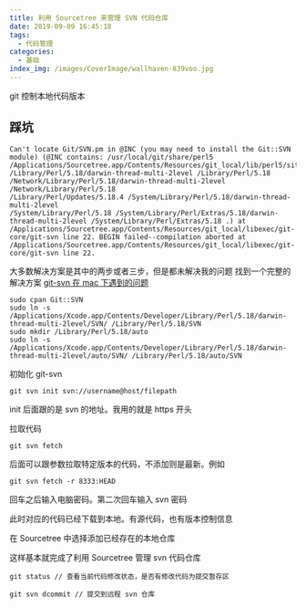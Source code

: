 ```yaml
---
title: 利用 Sourcetree 来管理 SVN 代码仓库
date: 2019-09-09 16:45:18
tags:
  - 代码管理
categories:
  - 基础
index_img: /images/CoverImage/wallhaven-839voo.jpg
---
```


git 控制本地代码版本

<!-- more_text -->

## 踩坑

```错误
Can't locate Git/SVN.pm in @INC (you may need to install the Git::SVN module) (@INC contains: /usr/local/git/share/perl5
/Applications/Sourcetree.app/Contents/Resources/git_local/lib/perl5/site_perl /Library/Perl/5.18/darwin-thread-multi-2level /Library/Perl/5.18
/Network/Library/Perl/5.18/darwin-thread-multi-2level /Network/Library/Perl/5.18
/Library/Perl/Updates/5.18.4 /System/Library/Perl/5.18/darwin-thread-multi-2level
/System/Library/Perl/5.18 /System/Library/Perl/Extras/5.18/darwin-thread-multi-2level /System/Library/Perl/Extras/5.18 .) at
/Applications/Sourcetree.app/Contents/Resources/git_local/libexec/git-core/git-svn line 22. BEGIN failed--compilation aborted at
/Applications/Sourcetree.app/Contents/Resources/git_local/libexec/git-core/git-svn line 22.
```

大多数解决方案是其中的两步或者三步，但是都未解决我的问题
找到一个完整的解决方案 [git-svn 在 mac 下遇到的问题](https://github.wangkaimin.com/2018/09/05/git-svn-mac-error.html)

```命令
sudo cpan Git::SVN
sudo ln -s /Applications/Xcode.app/Contents/Developer/Library/Perl/5.18/darwin-thread-multi-2level/SVN/ /Library/Perl/5.18/SVN
sudo mkdir /Library/Perl/5.18/auto
sudo ln -s /Applications/Xcode.app/Contents/Developer/Library/Perl/5.18/darwin-thread-multi-2level/auto/SVN/ /Library/Perl/5.18/auto/SVN
```

初始化 git-svn

```
git svn init svn://username@host/filepath
```

init 后面跟的是 svn 的地址。我用的就是 https 开头

拉取代码

```
git svn fetch
```

后面可以跟参数拉取特定版本的代码，不添加则是最新。例如

```
git svn fetch -r 8333:HEAD
```

回车之后输入电脑密码。第二次回车输入 svn 密码

此时对应的代码已经下载到本地。有源代码，也有版本控制信息

在 Sourcetree 中选择添加已经存在的本地仓库

这样基本就完成了利用 Sourcetree 管理 svn 代码仓库

```
git status // 查看当前代码修改状态，是否有修改代码为提交暂存区

git svn dcommit // 提交到远程 svn 仓库
```
